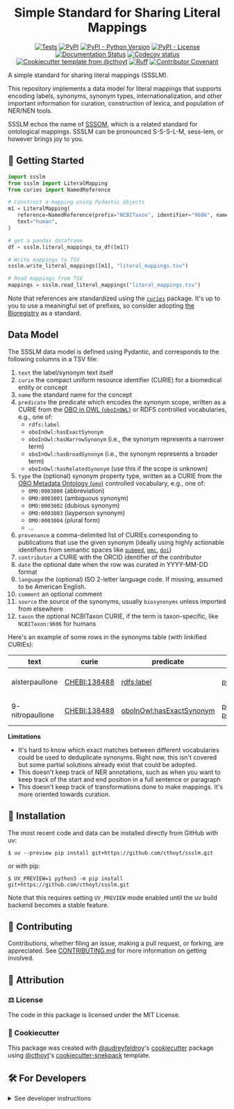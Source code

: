 <!--
<p align="center">
  <img src="https://github.com/cthoyt/ssslm/raw/main/docs/source/logo.png" height="150">
</p>
-->

<h1 align="center">
  Simple Standard for Sharing Literal Mappings
</h1>

<p align="center">
    <a href="https://github.com/cthoyt/ssslm/actions/workflows/tests.yml">
        <img alt="Tests" src="https://github.com/cthoyt/ssslm/actions/workflows/tests.yml/badge.svg" /></a>
    <a href="https://pypi.org/project/ssslm">
        <img alt="PyPI" src="https://img.shields.io/pypi/v/ssslm" /></a>
    <a href="https://pypi.org/project/ssslm">
        <img alt="PyPI - Python Version" src="https://img.shields.io/pypi/pyversions/ssslm" /></a>
    <a href="https://github.com/cthoyt/ssslm/blob/main/LICENSE">
        <img alt="PyPI - License" src="https://img.shields.io/pypi/l/ssslm" /></a>
    <a href='https://ssslm.readthedocs.io/en/latest/?badge=latest'>
        <img src='https://readthedocs.org/projects/ssslm/badge/?version=latest' alt='Documentation Status' /></a>
    <a href="https://codecov.io/gh/cthoyt/ssslm/branch/main">
        <img src="https://codecov.io/gh/cthoyt/ssslm/branch/main/graph/badge.svg" alt="Codecov status" /></a>  
    <a href="https://github.com/cthoyt/cookiecutter-python-package">
        <img alt="Cookiecutter template from @cthoyt" src="https://img.shields.io/badge/Cookiecutter-snekpack-blue" /></a>
    <a href="https://github.com/astral-sh/ruff">
        <img src="https://img.shields.io/endpoint?url=https://raw.githubusercontent.com/astral-sh/ruff/main/assets/badge/v2.json" alt="Ruff" style="max-width:100%;"></a>
    <a href="https://github.com/cthoyt/ssslm/blob/main/.github/CODE_OF_CONDUCT.md">
        <img src="https://img.shields.io/badge/Contributor%20Covenant-2.1-4baaaa.svg" alt="Contributor Covenant"/></a>
    <!-- uncomment if you archive on zenodo
    <a href="https://zenodo.org/badge/latestdoi/XXXXXX">
        <img src="https://zenodo.org/badge/XXXXXX.svg" alt="DOI"></a>
    -->
</p>

A simple standard for sharing literal mappings (SSSLM).

This repository implements a data model for literal mappings that supports
encoding labels, synonyms, synonym types, internationalization, and other
important information for curation, construction of lexica, and population of
NER/NEN tools.

SSSLM echos the name of [SSSOM](https://mapping-commons.github.io/sssom/), which
is a related standard for ontological mappings. SSSLM can be pronounced
S-S-S-L-M, sess-lem, or however brings joy to you.

## 💪 Getting Started

```python
import ssslm
from ssslm import LiteralMapping
from curies import NamedReference

# Construct a mapping using Pydantic objects
m1 = LiteralMapping(
   reference=NamedReference(prefix="NCBITaxon", identifier="9606", name="Homo sapiens"),
   text="human",
)

# get a pandas dataframe
df = ssslm.literal_mappings_to_df([m1])

# Write mappings to TSV
ssslm.write_literal_mappings([m1], "literal_mappings.tsv")

# Read mappings from TSV
mappings = ssslm.read_literal_mappings("literal_mappings.tsv")
```

Note that references are standardized using the
[`curies`](https://github.com/biopragmatics/curies) package. It's up to you to
use a meaningful set of prefixes, so consider adopting
[the Bioregistry](https://github.com/biopragmatics/bioregistry) as a standard.

## Data Model

The SSSLM data model is defined using Pydantic, and corresponds to the following
columns in a TSV file:

1. `text` the label/synonym text itself
2. `curie` the compact uniform resource identifier (CURIE) for a biomedical
   entity or concept
3. `name` the standard name for the concept
4. `predicate` the predicate which encodes the synonym scope, written as a CURIE
   from the [OBO in OWL (`oboInOWL`)](https://bioregistry.io/oio) or RDFS
   controlled vocabularies, e.g., one of:
   - `rdfs:label`
   - `oboInOwl:hasExactSynonym`
   - `oboInOwl:hasNarrowSynonym` (i.e., the synonym represents a narrower term)
   - `oboInOwl:hasBroadSynonym` (i.e., the synonym represents a broader term)
   - `oboInOwl:hasRelatedSynonym` (use this if the scope is unknown)
5. `type` the (optional) synonym property type, written as a CURIE from the
   [OBO Metadata Ontology (`omo`)](https://bioregistry.io/omo) controlled
   vocabulary, e.g., one of:
   - `OMO:0003000` (abbreviation)
   - `OMO:0003001` (ambiguous synonym)
   - `OMO:0003002` (dubious synonym)
   - `OMO:0003003` (layperson synonym)
   - `OMO:0003004` (plural form)
   - ...
6. `provenance` a comma-delimited list of CURIEs corresponding to publications
   that use the given synonym (ideally using highly actionable identifiers from
   semantic spaces like [`pubmed`](https://bioregistry.io/pubmed),
   [`pmc`](https://bioregistry.io/pmc), [`doi`](https://bioregistry.io/doi))
7. `contributor` a CURIE with the ORCID identifier of the contributor
8. `date` the optional date when the row was curated in YYYY-MM-DD format
9. `language` the (optional) ISO 2-letter language code. If missing, assumed to
   be American English.
10. `comment` an optional comment
11. `source` the source of the synonyms, usually `biosynonyms` unless imported
    from elsewhere
12. `taxon` the optional NCBITaxon CURIE, if the term is taxon-specific, like
    `NCBITaxon:9606` for humans

Here's an example of some rows in the synonyms table (with linkified CURIEs):

| text            | curie                                               | predicate                                                                   | provenance                                                                                                           | contributor                                                                   | language |
| --------------- | --------------------------------------------------- | --------------------------------------------------------------------------- | -------------------------------------------------------------------------------------------------------------------- | ----------------------------------------------------------------------------- | -------- |
| alsterpaullone  | [CHEBI:138488](https://bioregistry.io/CHEBI:138488) | [rdfs:label](https://bioregistry.io/rdfs:label)                             | [pubmed:30655881](https://bioregistry.io/pubmed:30655881)                                                            | [orcid:0000-0003-4423-4370](https://bioregistry.io/orcid:0000-0003-4423-4370) | en       |
| 9-nitropaullone | [CHEBI:138488](https://bioregistry.io/CHEBI:138488) | [oboInOwl:hasExactSynonym](https://bioregistry.io/oboInOwl:hasExactSynonym) | [pubmed:11597333](https://bioregistry.io/pubmed:11597333), [pubmed:10911915](https://bioregistry.io/pubmed:10911915) | [orcid:0000-0003-4423-4370](https://bioregistry.io/orcid:0000-0003-4423-4370) | en       |

**Limitations**

- It's hard to know which exact matches between different vocabularies could be
  used to deduplicate synonyms. Right now, this isn't covered but some partial
  solutions already exist that could be adopted.
- This doesn't keep track of NER annotations, such as when you want to keep
  track of the start and end position in a full sentence or paragraph
- This doesn't keep track of transformations done to make mappings. It's more
  oriented towards curation.

## 🚀 Installation

<!-- Uncomment this section after your first ``tox -e finish``
The most recent release can be installed from
[PyPI](https://pypi.org/project/ssslm/) with uv:

```console
$ uv pip install ssslm
```

or with pip:

```console
$ python3 -m pip install ssslm
```
-->

The most recent code and data can be installed directly from GitHub with uv:

```console
$ uv --preview pip install git+https://github.com/cthoyt/ssslm.git
```

or with pip:

```console
$ UV_PREVIEW=1 python3 -m pip install git+https://github.com/cthoyt/ssslm.git
```

Note that this requires setting `UV_PREVIEW` mode enabled until the uv build
backend becomes a stable feature.

## 👐 Contributing

Contributions, whether filing an issue, making a pull request, or forking, are
appreciated. See
[CONTRIBUTING.md](https://github.com/cthoyt/ssslm/blob/master/.github/CONTRIBUTING.md)
for more information on getting involved.

## 👋 Attribution

### ⚖️ License

The code in this package is licensed under the MIT License.

<!--
### 📖 Citation

Citation goes here!
-->

<!--
### 🎁 Support

This project has been supported by the following organizations (in alphabetical order):

- [Biopragmatics Lab](https://biopragmatics.github.io)

-->

<!--
### 💰 Funding

This project has been supported by the following grants:

| Funding Body  | Program                                                      | Grant Number |
|---------------|--------------------------------------------------------------|--------------|
| Funder        | [Grant Name (GRANT-ACRONYM)](https://example.com/grant-link) | ABCXYZ       |
-->

### 🍪 Cookiecutter

This package was created with
[@audreyfeldroy](https://github.com/audreyfeldroy)'s
[cookiecutter](https://github.com/cookiecutter/cookiecutter) package using
[@cthoyt](https://github.com/cthoyt)'s
[cookiecutter-snekpack](https://github.com/cthoyt/cookiecutter-snekpack)
template.

## 🛠️ For Developers

<details>
  <summary>See developer instructions</summary>

The final section of the README is for if you want to get involved by making a
code contribution.

### Development Installation

To install in development mode, use the following:

```console
$ git clone git+https://github.com/cthoyt/ssslm.git
$ cd ssslm
$ uv --preview pip install -e .
```

Alternatively, install using pip:

```console
$ UV_PREVIEW=1 python3 -m pip install -e .
```

Note that this requires setting `UV_PREVIEW` mode enabled until the uv build
backend becomes a stable feature.

### Updating Package Boilerplate

This project uses `cruft` to keep boilerplate (i.e., configuration, contribution
guidelines, documentation configuration) up-to-date with the upstream
cookiecutter package. Install cruft with either `uv tool install cruft` or
`python3 -m pip install cruft` then run:

```console
$ cruft update
```

More info on Cruft's update command is available
[here](https://github.com/cruft/cruft?tab=readme-ov-file#updating-a-project).

### 🥼 Testing

After cloning the repository and installing `tox` with
`uv tool install tox --with tox-uv` or `python3 -m pip install tox tox-uv`, the
unit tests in the `tests/` folder can be run reproducibly with:

```console
$ tox -e py
```

Additionally, these tests are automatically re-run with each commit in a
[GitHub Action](https://github.com/cthoyt/ssslm/actions?query=workflow%3ATests).

### 📖 Building the Documentation

The documentation can be built locally using the following:

```console
$ git clone git+https://github.com/cthoyt/ssslm.git
$ cd ssslm
$ tox -e docs
$ open docs/build/html/index.html
```

The documentation automatically installs the package as well as the `docs` extra
specified in the [`pyproject.toml`](pyproject.toml). `sphinx` plugins like
`texext` can be added there. Additionally, they need to be added to the
`extensions` list in [`docs/source/conf.py`](docs/source/conf.py).

The documentation can be deployed to [ReadTheDocs](https://readthedocs.io) using
[this guide](https://docs.readthedocs.io/en/stable/intro/import-guide.html). The
[`.readthedocs.yml`](.readthedocs.yml) YAML file contains all the configuration
you'll need. You can also set up continuous integration on GitHub to check not
only that Sphinx can build the documentation in an isolated environment (i.e.,
with `tox -e docs-test`) but also that
[ReadTheDocs can build it too](https://docs.readthedocs.io/en/stable/pull-requests.html).

#### Configuring ReadTheDocs

1. Log in to ReadTheDocs with your GitHub account to install the integration at
   https://readthedocs.org/accounts/login/?next=/dashboard/
2. Import your project by navigating to https://readthedocs.org/dashboard/import
   then clicking the plus icon next to your repository
3. You can rename the repository on the next screen using a more stylized name
   (i.e., with spaces and capital letters)
4. Click next, and you're good to go!

### 📦 Making a Release

#### Configuring Zenodo

[Zenodo](https://zenodo.org) is a long-term archival system that assigns a DOI
to each release of your package.

1. Log in to Zenodo via GitHub with this link:
   https://zenodo.org/oauth/login/github/?next=%2F. This brings you to a page
   that lists all of your organizations and asks you to approve installing the
   Zenodo app on GitHub. Click "grant" next to any organizations you want to
   enable the integration for, then click the big green "approve" button. This
   step only needs to be done once.
2. Navigate to https://zenodo.org/account/settings/github/, which lists all of
   your GitHub repositories (both in your username and any organizations you
   enabled). Click the on/off toggle for any relevant repositories. When you
   make a new repository, you'll have to come back to this

After these steps, you're ready to go! After you make "release" on GitHub (steps
for this are below), you can navigate to
https://zenodo.org/account/settings/github/repository/cthoyt/ssslm to see the
DOI for the release and link to the Zenodo record for it.

#### Registering with the Python Package Index (PyPI)

You only have to do the following steps once.

1. Register for an account on the
   [Python Package Index (PyPI)](https://pypi.org/account/register)
2. Navigate to https://pypi.org/manage/account and make sure you have verified
   your email address. A verification email might not have been sent by default,
   so you might have to click the "options" dropdown next to your address to get
   to the "re-send verification email" button
3. 2-Factor authentication is required for PyPI since the end of 2023 (see this
   [blog post from PyPI](https://blog.pypi.org/posts/2023-05-25-securing-pypi-with-2fa/)).
   This means you have to first issue account recovery codes, then set up
   2-factor authentication
4. Issue an API token from https://pypi.org/manage/account/token

#### Configuring your machine's connection to PyPI

You have to do the following steps once per machine.

```console
$ uv tool install keyring
$ keyring set https://upload.pypi.org/legacy/ __token__
$ keyring set https://test.pypi.org/legacy/ __token__
```

Note that this deprecates previous workflows using `.pypirc`.

#### Uploading to PyPI

After installing the package in development mode and installing `tox` with
`uv tool install tox --with tox-uv` or `python3 -m pip install tox tox-uv`, run
the following from the console:

```console
$ tox -e finish
```

This script does the following:

1. Uses [bump-my-version](https://github.com/callowayproject/bump-my-version) to
   switch the version number in the `pyproject.toml`, `CITATION.cff`,
   `src/ssslm/version.py`, and [`docs/source/conf.py`](docs/source/conf.py) to
   not have the `-dev` suffix
2. Packages the code in both a tar archive and a wheel using
   [`uv build`](https://docs.astral.sh/uv/guides/publish/#building-your-package)
3. Uploads to PyPI using
   [`uv publish`](https://docs.astral.sh/uv/guides/publish/#publishing-your-package).
4. Push to GitHub. You'll need to make a release going with the commit where the
   version was bumped.
5. Bump the version to the next patch. If you made big changes and want to bump
   the version by minor, you can use `tox -e bumpversion -- minor` after.

#### Releasing on GitHub

1. Navigate to https://github.com/cthoyt/ssslm/releases/new to draft a new
   release
2. Click the "Choose a Tag" dropdown and select the tag corresponding to the
   release you just made
3. Click the "Generate Release Notes" button to get a quick outline of recent
   changes. Modify the title and description as you see fit
4. Click the big green "Publish Release" button

This will trigger Zenodo to assign a DOI to your release as well.

</details>
